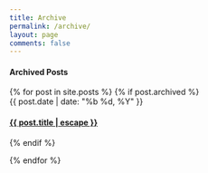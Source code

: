 ```yaml
---
title: Archive
permalink: /archive/
layout: page
comments: false
---
```


<h4 class="posts-item-note">Archived Posts</h4>
{% for post in site.posts %}
{% if post.archived %}
<article class="post-item">
    <span class="post-item-date">{{ post.date | date: "%b %d, %Y" }}</span>
    <h4 class="post-item-title">
        <a href="{{ post.url }}">{{ post.title | escape }}</a>
    </h4>
</article>
{% endif %}

{% endfor %}
